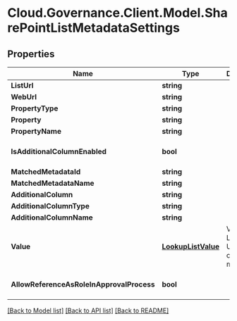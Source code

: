 # Cloud.Governance.Client.Model.SharePointListMetadataSettings
## Properties

Name | Type | Description | Notes
------------ | ------------- | ------------- | -------------
**ListUrl** | **string** |  | [optional] 
**WebUrl** | **string** |  | [optional] 
**PropertyType** | **string** |  | [optional] 
**Property** | **string** |  | [optional] 
**PropertyName** | **string** |  | [optional] 
**IsAdditionalColumnEnabled** | **bool** |  | [optional] [default to false]
**MatchedMetadataId** | **string** |  | [optional] 
**MatchedMetadataName** | **string** |  | [optional] 
**AdditionalColumn** | **string** |  | [optional] 
**AdditionalColumnType** | **string** |  | [optional] 
**AdditionalColumnName** | **string** |  | [optional] 
**Value** | [**LookupListValue**](LookupListValue.md) | Value of Lookup User Profile or Azure Ad metadata. | [optional] 
**AllowReferenceAsRoleInApprovalProcess** | **bool** |  | [optional] [default to false]

[[Back to Model list]](../README.md#documentation-for-models) [[Back to API list]](../README.md#documentation-for-api-endpoints) [[Back to README]](../README.md)

